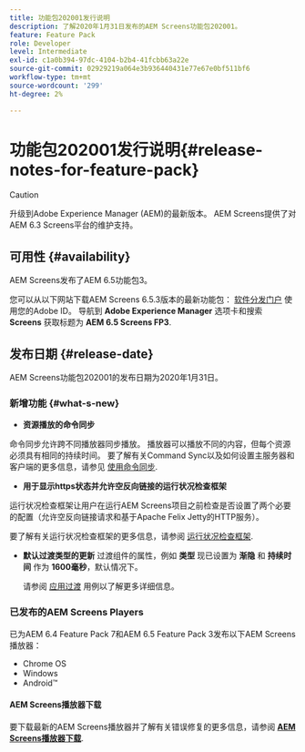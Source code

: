 ```yaml
---
title: 功能包202001发行说明
description: 了解2020年1月31日发布的AEM Screens功能包202001。
feature: Feature Pack
role: Developer
level: Intermediate
exl-id: c1a0b394-97dc-4104-b2b4-41fcbb63a22e
source-git-commit: 02929219a064e3b936440431e77e67e0bf511bf6
workflow-type: tm+mt
source-wordcount: '299'
ht-degree: 2%

---
```


# 功能包202001发行说明{#release-notes-for-feature-pack}

>[!CAUTION]
>
>升级到Adobe Experience Manager (AEM)的最新版本。 AEM Screens提供了对AEM 6.3 Screens平台的维护支持。

## 可用性 {#availability}

AEM Screens发布了AEM 6.5功能包3。

您可以从以下网站下载AEM Screens 6.5.3版本的最新功能包： [软件分发门户](https://experience.adobe.com/#/downloads/content/software-distribution/en/aem.html) 使用您的Adobe ID。 导航到 **Adobe Experience Manager** 选项卡和搜索 **Screens** 获取标题为 **AEM 6.5 Screens FP3**.

## 发布日期 {#release-date}

AEM Screens功能包202001的发布日期为2020年1月31日。

### 新增功能 {#what-s-new}

* **资源播放的命令同步**

命令同步允许跨不同播放器同步播放。 播放器可以播放不同的内容，但每个资源必须具有相同的持续时间。
要了解有关Command Sync以及如何设置主服务器和客户端的更多信息，请参见 [使用命令同步](using-command-sync.md).

* **用于显示https状态并允许空反向链接的运行状况检查框架**

运行状况检查框架让用户在运行AEM Screens项目之前检查是否设置了两个必要的配置（允许空反向链接请求和基于Apache Felix Jetty的HTTP服务）。

要了解有关运行状况检查框架的更多信息，请参阅 [运行状况检查框架](/help/user-guide/configuring-screens-introduction.md#health-check-framework).

* **默认过渡类型的更新**
过渡组件的属性，例如 **类型** 现已设置为 **渐隐** 和 **持续时间** 作为 **1600毫秒**，默认情况下。

  请参阅 [应用过渡](/help/user-guide/applying-transitions.md) 用例以了解更多详细信息。


### 已发布的AEM Screens Players

已为AEM 6.4 Feature Pack 7和AEM 6.5 Feature Pack 3发布以下AEM Screens播放器：

* Chrome OS
* Windows
* Android™

#### AEM Screens播放器下载

要下载最新的AEM Screens播放器并了解有关错误修复的更多信息，请参阅 [**AEM Screens播放器下载**](https://download.macromedia.com/screens/).
